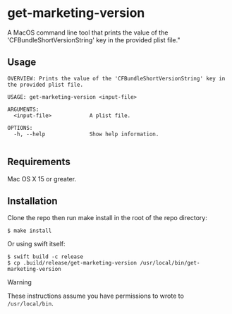 # get-marketing-version

A MacOS command line tool that prints the value of the 'CFBundleShortVersionString' key in the provided plist file."

## Usage

```
OVERVIEW: Prints the value of the 'CFBundleShortVersionString' key in the provided plist file.

USAGE: get-marketing-version <input-file>

ARGUMENTS:
  <input-file>            A plist file.

OPTIONS:
  -h, --help              Show help information.
  
```

## Requirements

Mac OS X 15 or greater.

## Installation

Clone the repo then run make install in the root of the repo directory:

```
$ make install
```

Or using swift itself:

```
$ swift build -c release
$ cp .build/release/get-marketing-version /usr/local/bin/get-marketing-version
```

> [!WARNING]
> These instructions assume you have permissions to wrote to `/usr/local/bin`.
